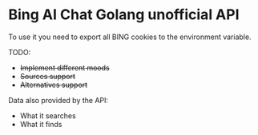 # Bing AI Chat Golang unofficial API

To use it you need to export all BING cookies to the environment variable.

TODO:
 
- ~~Implement different moods~~ 
- ~~Sources support~~
- ~~Alternatives support~~

Data also provided by the API:
- What it searches
- What it finds

